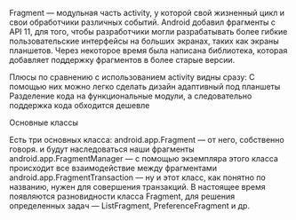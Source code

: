 Fragment — модульная часть activity, у которой свой жизненный цикл и свои обработчики различных событий. Android добавил фрагменты с API 11, для того, чтобы разработчики могли разрабатывать более гибкие пользовательские интерфейсы на больших экранах, таких как экраны планшетов. Через некоторое время была написана библиотека, которая добавляет поддержку фрагментов в более старые версии. 

Плюсы по сравнению с использованием activity видны сразу:
С помощью них можно легко сделать дизайн адаптивный под планшеты
Разделение кода на функциональные модули, а следовательно поддержка кода обходится дешевле


Основные классы

Есть три основных класса:
android.app.Fragment — от него, собственно говоря. и будут наследоваться наши фрагменты
android.app.FragmentManager — с помощью экземпляра этого класса происходит все взаимодействие между фрагментами
android.app.FragmentTransaction — ну и этот класс, как понятно по названию, нужен для совершения транзакций.
В настоящее время появляются разновидности класса Fragment, для решения определенных задач — ListFragment, PreferenceFragment и др.
